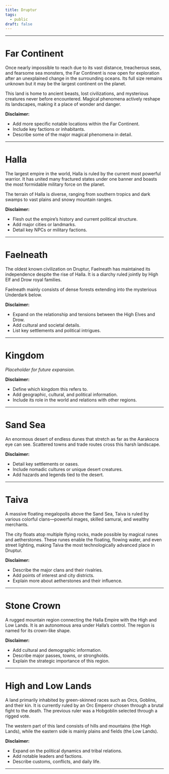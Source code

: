 ```yaml
---
title: Druptur
tags:
  - public
draft: false
---
```


---

# Far Continent  
Once nearly impossible to reach due to its vast distance, treacherous seas, and fearsome sea monsters, the Far Continent is now open for exploration after an unexplained change in the surrounding oceans. Its full size remains unknown but it may be the largest continent on the planet.

This land is home to ancient beasts, lost civilizations, and mysterious creatures never before encountered. Magical phenomena actively reshape its landscapes, making it a place of wonder and danger.

**Disclaimer:**  
- Add more specific notable locations within the Far Continent.  
- Include key factions or inhabitants.  
- Describe some of the major magical phenomena in detail.

---

# Halla  
The largest empire in the world, Halla is ruled by the current most powerful warrior. It has united many fractured states under one banner and boasts the most formidable military force on the planet.

The terrain of Halla is diverse, ranging from southern tropics and dark swamps to vast plains and snowy mountain ranges.

**Disclaimer:**  
- Flesh out the empire’s history and current political structure.  
- Add major cities or landmarks.  
- Detail key NPCs or military factions.

---

# Faelneath  
The oldest known civilization on Druptur, Faelneath has maintained its independence despite the rise of Halla. It is a diarchy ruled jointly by High Elf and Drow royal families.

Faelneath mainly consists of dense forests extending into the mysterious Underdark below.

**Disclaimer:**  
- Expand on the relationship and tensions between the High Elves and Drow.  
- Add cultural and societal details.  
- List key settlements and political intrigues.

---

# Kingdom  
*Placeholder for future expansion.*

**Disclaimer:**  
- Define which kingdom this refers to.  
- Add geographic, cultural, and political information.  
- Include its role in the world and relations with other regions.

---

# Sand Sea  
An enormous desert of endless dunes that stretch as far as the Aarakocra eye can see. Scattered towns and trade routes cross this harsh landscape.

**Disclaimer:**  
- Detail key settlements or oases.  
- Include nomadic cultures or unique desert creatures.  
- Add hazards and legends tied to the desert.

---

# Taiva  
A massive floating megalopolis above the Sand Sea, Taiva is ruled by various colorful clans—powerful mages, skilled samurai, and wealthy merchants.

The city floats atop multiple flying rocks, made possible by magical runes and aetherstones. These runes enable the floating, flowing water, and even street lighting, making Taiva the most technologically advanced place in Druptur.

**Disclaimer:**  
- Describe the major clans and their rivalries.  
- Add points of interest and city districts.  
- Explain more about aetherstones and their influence.

---

# Stone Crown  
A rugged mountain region connecting the Halla Empire with the High and Low Lands. It is an autonomous area under Halla’s control. The region is named for its crown-like shape.

**Disclaimer:**  
- Add cultural and demographic information.  
- Describe major passes, towns, or strongholds.  
- Explain the strategic importance of this region.

---

# High and Low Lands  
A land primarily inhabited by green-skinned races such as Orcs, Goblins, and their kin. It is currently ruled by an Orc Emperor chosen through a brutal fight to the death. The previous ruler was a Hobgoblin selected through a rigged vote.

The western part of this land consists of hills and mountains (the High Lands), while the eastern side is mainly plains and fields (the Low Lands).

**Disclaimer:**  
- Expand on the political dynamics and tribal relations.  
- Add notable leaders and factions.  
- Describe customs, conflicts, and daily life.

---
